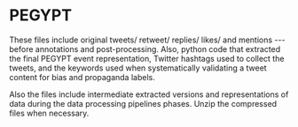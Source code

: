 # PEGYPT

These files include original tweets/ retweet/ replies/ likes/ and mentions --- before annotations and post-processing. Also, python code that extracted the final PEGYPT event representation, Twitter hashtags used to collect the tweets, and the keywords used when systematically validating a tweet content for bias and propaganda labels.

Also the files include intermediate extracted versions and representations of data during the data processing pipelines phases. Unzip the compressed files when necessary.
